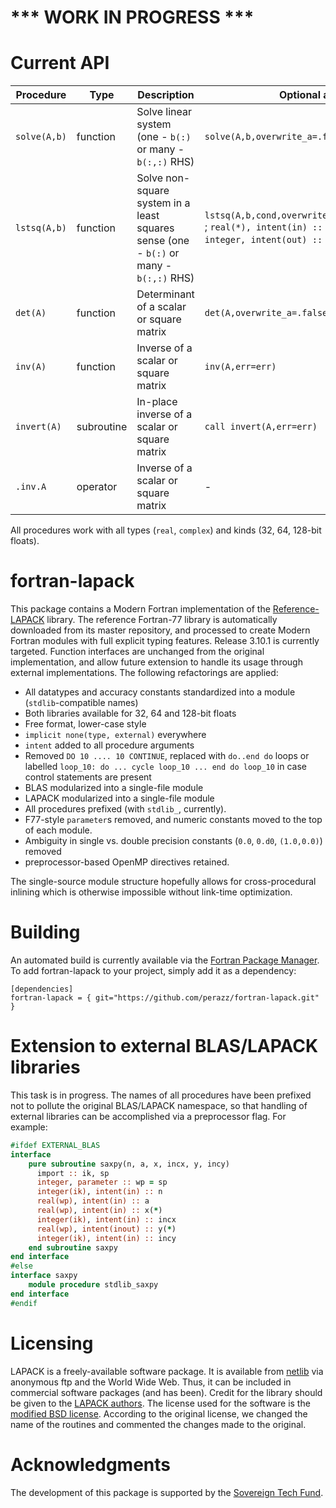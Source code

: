 # *** WORK IN PROGRESS ***

# Current API
Procedure   | Type | Description | Optional arguments
---        | ---         | --- | ---
`solve(A,b)` | function | Solve linear system (one - `b(:)` or many - `b(:,:)` RHS) | `solve(A,b,overwrite_a=.false.,err=err)`
`lstsq(A,b)` | function | Solve non-square system in a least squares sense (one - `b(:)` or many - `b(:,:)` RHS) | `lstsq(A,b,cond,overwrite_a=.false.,rank,err=err)` ; `real(*), intent(in) :: cond` optional SVD cutoff; `integer, intent(out) :: rank` matrix rank
`det(A)` | function | Determinant of a scalar or square matrix | `det(A,overwrite_a=.false.,err=err)`
`inv(A)` | function | Inverse of a scalar or square matrix | `inv(A,err=err)`
`invert(A)` | subroutine | In-place inverse of a scalar or square matrix | `call invert(A,err=err)`
`.inv.A` | operator | Inverse of a scalar or square matrix | -

All procedures work with all types (`real`, `complex`) and kinds (32, 64, 128-bit floats).

# fortran-lapack
This package contains a Modern Fortran implementation of the [Reference-LAPACK](http://github.com/reference-LAPACK) library.
The reference Fortran-77 library is automatically downloaded from its master repository, and processed to create Modern Fortran modules with full explicit typing features. 
Release 3.10.1 is currently targeted. Function interfaces are unchanged from the original implementation, and allow future extension to handle its usage through external implementations.
The following refactorings are applied: 
- All datatypes and accuracy constants standardized into a module (`stdlib`-compatible names)
- Both libraries available for 32, 64 and 128-bit floats
- Free format, lower-case style
- `implicit none(type, external)` everywhere
- `intent` added to all procedure arguments
- Removed `DO 10 .... 10 CONTINUE`, replaced with `do..end do` loops or labelled `loop_10: do ... cycle loop_10 ... end do loop_10` in case control statements are present
- BLAS modularized into a single-file module
- LAPACK modularized into a single-file module
- All procedures prefixed (with `stdlib_`, currently).
- F77-style `parameter`s removed, and numeric constants moved to the top of each module.
- Ambiguity in single vs. double precision constants (`0.0`, `0.d0`, `(1.0,0.0)`) removed
- preprocessor-based OpenMP directives retained.

The single-source module structure hopefully allows for cross-procedural inlining which is otherwise impossible without link-time optimization.

# Building
An automated build is currently available via the [Fortran Package Manager](https://fpm.fortran-lang.org).
To add fortran-lapack to your project, simply add it as a dependency: 

```
[dependencies]
fortran-lapack = { git="https://github.com/perazz/fortran-lapack.git" }
```
# Extension to external BLAS/LAPACK libraries

This task is in progress. The names of all procedures have been prefixed not to pollute the original BLAS/LAPACK namespace, so that handling of external libraries can be accomplished via a preprocessor flag. For example:

```fortran  
#ifdef EXTERNAL_BLAS
interface 
    pure subroutine saxpy(n, a, x, incx, y, incy)
      import :: ik, sp
      integer, parameter :: wp = sp
      integer(ik), intent(in) :: n
      real(wp), intent(in) :: a
      real(wp), intent(in) :: x(*)
      integer(ik), intent(in) :: incx
      real(wp), intent(inout) :: y(*)
      integer(ik), intent(in) :: incy
    end subroutine saxpy
end interface
#else
interface saxpy
    module procedure stdlib_saxpy
end interface
#endif
```

# Licensing

LAPACK is a freely-available software package. It is available from [netlib](https://www.netlib.org/lapack/) via anonymous ftp and the World Wide Web. Thus, it can be included in commercial software packages (and has been). Credit for the library should be given to the [LAPACK authors](https://www.netlib.org/lapack/contributor-list.html).
The license used for the software is the [modified BSD license](https://www.netlib.org/lapack/LICENSE.txt).
According to the original license, we changed the name of the routines and commented the changes made to the original.

# Acknowledgments
The development of this package is supported by the [Sovereign Tech Fund](https://www.sovereigntechfund.de).

